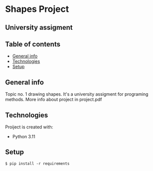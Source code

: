 # Shapes Project 
## University assigment

## Table of contents
* [General info](#general-info)
* [Technologies](#technologies)
* [Setup](#setup)

## General info
Topic no. 1 drawing shapes. It's a university assigment for programing methods. More info about project in project.pdf

## Technologies
Proiject is created with:
* Python 3.11

## Setup

```
$ pip install -r requirements
```
